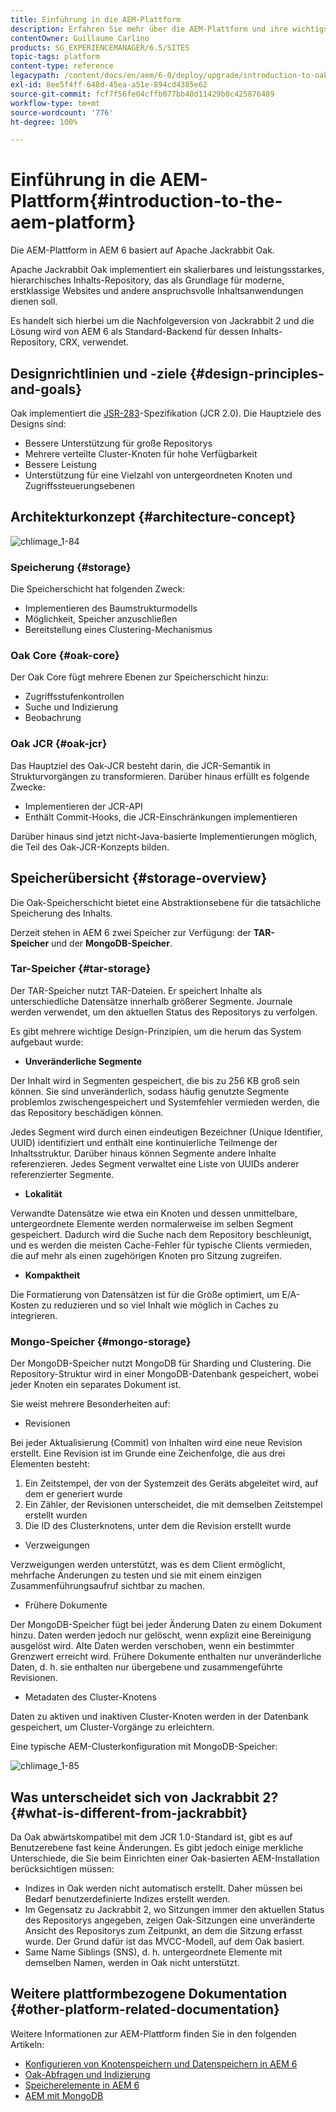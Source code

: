 ```yaml
---
title: Einführung in die AEM-Plattform
description: Erfahren Sie mehr über die AEM-Plattform und ihre wichtigsten Komponenten, einschließlich der Installation und Bereitstellung von Adobe Experience Manager 6.5 und der zugehörigen Architektur sowie der Cloud-Implementierung mit Adobe Managed Services.
contentOwner: Guillaume Carlino
products: SG_EXPERIENCEMANAGER/6.5/SITES
topic-tags: platform
content-type: reference
legacypath: /content/docs/en/aem/6-0/deploy/upgrade/introduction-to-oak
exl-id: 8ee5f4ff-648d-45ea-a51e-894cd4385e62
source-git-commit: fcf7f56fe04cffb077bb40d11429b0c425876489
workflow-type: tm+mt
source-wordcount: '776'
ht-degree: 100%

---
```



# Einführung in die AEM-Plattform{#introduction-to-the-aem-platform}

Die AEM-Plattform in AEM 6 basiert auf Apache Jackrabbit Oak.

Apache Jackrabbit Oak implementiert ein skalierbares und leistungsstarkes, hierarchisches Inhalts-Repository, das als Grundlage für moderne, erstklassige Websites und andere anspruchsvolle Inhaltsanwendungen dienen soll.

Es handelt sich hierbei um die Nachfolgeversion von Jackrabbit 2 und die Lösung wird von AEM 6 als Standard-Backend für dessen Inhalts-Repository, CRX, verwendet.

## Designrichtlinien und -ziele {#design-principles-and-goals}

Oak implementiert die [JSR-283](https://jcp.org/en/jsr/detail?id=283)-Spezifikation (JCR 2.0). Die Hauptziele des Designs sind:

* Bessere Unterstützung für große Repositorys
* Mehrere verteilte Cluster-Knoten für hohe Verfügbarkeit
* Bessere Leistung
* Unterstützung für eine Vielzahl von untergeordneten Knoten und Zugriffssteuerungsebenen

## Architekturkonzept {#architecture-concept}

![chlimage_1-84](assets/chlimage_1-84.png)

### Speicherung {#storage}

Die Speicherschicht hat folgenden Zweck:

* Implementieren des Baumstrukturmodells
* Möglichkeit, Speicher anzuschließen
* Bereitstellung eines Clustering-Mechanismus

### Oak Core {#oak-core}

Der Oak Core fügt mehrere Ebenen zur Speicherschicht hinzu:

* Zugriffsstufenkontrollen
* Suche und Indizierung
* Beobachrung

### Oak JCR {#oak-jcr}

Das Hauptziel des Oak-JCR besteht darin, die JCR-Semantik in Strukturvorgängen zu transformieren. Darüber hinaus erfüllt es folgende Zwecke:

* Implementieren der JCR-API
* Enthält Commit-Hooks, die JCR-Einschränkungen implementieren

Darüber hinaus sind jetzt nicht-Java-basierte Implementierungen möglich, die Teil des Oak-JCR-Konzepts bilden.

## Speicherübersicht {#storage-overview}

Die Oak-Speicherschicht bietet eine Abstraktionsebene für die tatsächliche Speicherung des Inhalts.

Derzeit stehen in AEM 6 zwei Speicher zur Verfügung: der **TAR-Speicher** und der **MongoDB-Speicher**.

### Tar-Speicher {#tar-storage}

Der TAR-Speicher nutzt TAR-Dateien. Er speichert Inhalte als unterschiedliche Datensätze innerhalb größerer Segmente. Journale werden verwendet, um den aktuellen Status des Repositorys zu verfolgen.

Es gibt mehrere wichtige Design-Prinzipien, um die herum das System aufgebaut wurde:

* **Unveränderliche Segmente**

Der Inhalt wird in Segmenten gespeichert, die bis zu 256 KB groß sein können. Sie sind unveränderlich, sodass häufig genutzte Segmente problemlos zwischengespeichert und Systemfehler vermieden werden, die das Repository beschädigen können.

Jedes Segment wird durch einen eindeutigen Bezeichner (Unique Identifier, UUID) identifiziert und enthält eine kontinuierliche Teilmenge der Inhaltsstruktur. Darüber hinaus können Segmente andere Inhalte referenzieren. Jedes Segment verwaltet eine Liste von UUIDs anderer referenzierter Segmente.

* **Lokalität**

Verwandte Datensätze wie etwa ein Knoten und dessen unmittelbare, untergeordnete Elemente werden normalerweise im selben Segment gespeichert. Dadurch wird die Suche nach dem Repository beschleunigt, und es werden die meisten Cache-Fehler für typische Clients vermieden, die auf mehr als einen zugehörigen Knoten pro Sitzung zugreifen.

* **Kompaktheit**

Die Formatierung von Datensätzen ist für die Größe optimiert, um E/A-Kosten zu reduzieren und so viel Inhalt wie möglich in Caches zu integrieren.

### Mongo-Speicher {#mongo-storage}

Der MongoDB-Speicher nutzt MongoDB für Sharding und Clustering. Die Repository-Struktur wird in einer MongoDB-Datenbank gespeichert, wobei jeder Knoten ein separates Dokument ist.

Sie weist mehrere Besonderheiten auf:

* Revisionen

Bei jeder Aktualisierung (Commit) von Inhalten wird eine neue Revision erstellt. Eine Revision ist im Grunde eine Zeichenfolge, die aus drei Elementen besteht:

1. Ein Zeitstempel, der von der Systemzeit des Geräts abgeleitet wird, auf dem er generiert wurde
1. Ein Zähler, der Revisionen unterscheidet, die mit demselben Zeitstempel erstellt wurden
1. Die ID des Clusterknotens, unter dem die Revision erstellt wurde

* Verzweigungen

Verzweigungen werden unterstützt, was es dem Client ermöglicht, mehrfache Änderungen zu testen und sie mit einem einzigen Zusammenführungsaufruf sichtbar zu machen.

* Frühere Dokumente

Der MongoDB-Speicher fügt bei jeder Änderung Daten zu einem Dokument hinzu. Daten werden jedoch nur gelöscht, wenn explizit eine Bereinigung ausgelöst wird. Alte Daten werden verschoben, wenn ein bestimmter Grenzwert erreicht wird. Frühere Dokumente enthalten nur unveränderliche Daten, d. h. sie enthalten nur übergebene und zusammengeführte Revisionen.

* Metadaten des Cluster-Knotens

Daten zu aktiven und inaktiven Cluster-Knoten werden in der Datenbank gespeichert, um Cluster-Vorgänge zu erleichtern.

Eine typische AEM-Clusterkonfiguration mit MongoDB-Speicher:

![chlimage_1-85](assets/chlimage_1-85.png)

## Was unterscheidet sich von Jackrabbit 2? {#what-is-different-from-jackrabbit}

Da Oak abwärtskompatibel mit dem JCR 1.0-Standard ist, gibt es auf Benutzerebene fast keine Änderungen. Es gibt jedoch einige merkliche Unterschiede, die Sie beim Einrichten einer Oak-basierten AEM-Installation berücksichtigen müssen:

* Indizes in Oak werden nicht automatisch erstellt. Daher müssen bei Bedarf benutzerdefinierte Indizes erstellt werden.
* Im Gegensatz zu Jackrabbit 2, wo Sitzungen immer den aktuellen Status des Repositorys angegeben, zeigen Oak-Sitzungen eine unveränderte Ansicht des Repositorys zum Zeitpunkt, an dem die Sitzung erfasst wurde. Der Grund dafür ist das MVCC-Modell, auf dem Oak basiert.
* Same Name Siblings (SNS), d. h. untergeordnete Elemente mit demselben Namen, werden in Oak nicht unterstützt.

## Weitere plattformbezogene Dokumentation {#other-platform-related-documentation}

Weitere Informationen zur AEM-Plattform finden Sie in den folgenden Artikeln:

* [Konfigurieren von Knotenspeichern und Datenspeichern in AEM 6](/help/sites-deploying/data-store-config.md)
* [Oak-Abfragen und Indizierung](/help/sites-deploying/queries-and-indexing.md)
* [Speicherelemente in AEM 6](/help/sites-deploying/storage-elements-in-aem-6.md)
* [AEM mit MongoDB](/help/sites-deploying/aem-with-mongodb.md)
